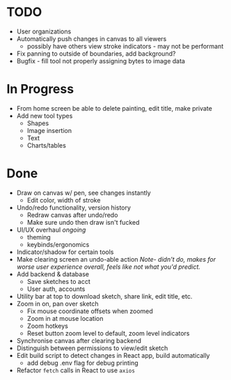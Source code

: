 # TODO
- User organizations
- Automatically push changes in canvas to all viewers
    - possibly have others view stroke indicators - may not be performant
- Fix panning to outside of boundaries, add background?
- Bugfix - fill tool not properly assigning bytes to image data

# In Progress
- From home screen be able to delete painting, edit title, make private
- Add new tool types
    - Shapes
    - Image insertion
    - Text
    - Charts/tables
    
# Done
- Draw on canvas w/ pen, see changes instantly
    - Edit color, width of stroke
- Undo/redo functionality, version history
    - Redraw canvas after undo/redo
    - Make sure undo then draw isn't fucked
- UI/UX overhaul *ongoing*
    - theming
    - keybinds/ergonomics
- Indicator/shadow for certain tools
- Make clearing screen an undo-able action *Note- didn't do, makes for worse
  user experience overall, feels like not what you'd predict.*
- Add backend & database
    - Save sketches to acct
    - User auth, accounts
- Utility bar at top to download sketch, share link, edit title, etc.
- Zoom in on, pan over sketch
    - Fix mouse coordinate offsets when zoomed
    - Zoom in at mouse location
    - Zoom hotkeys
    - Reset button zoom level to default, zoom level indicators
- Synchronise canvas after clearing backend
- Distinguish between permissions to view/edit sketch
- Edit build script to detect changes in React app, build automatically
    - add debug .env flag for debug printing
- Refactor `fetch` calls in React to use `axios`
